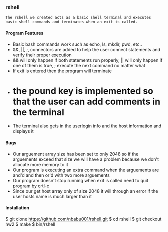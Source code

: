 ### rshell
    The rshell we created acts as a basic shell terminal and executes basic shell commands and terminates when an exit is called.
    
#### Program Features
  - Basic bash commands work such as echo, ls, mkdir, pwd, etc..
  - &&, ||, ;, connectors are added to help the user connect statements and verify their proper execution
  - && will only happen if both statements run properly, || will only happen if one of them is true, ; execute the next command no matter what
  - If exit is entered then the program will terminate
  - # the pound key is implemented so that the user can add comments in the terminal
  - The terminal also gets in the userlogin info and the host information and displays it
  
#### Bugs
  - Our arguement array size has been set to only 2048 so if the arguements exceed that size we will have a problem because we don't allocate more memory to it
  - Our program is executing an extra command when the arguements are and'd and then or'd with two more arguements
  - Our program doesn't stop running when exit is called need to quit program by crtl-c
  - Since our get host array only of size 2048 it will through an error if the user hosts name is much larger than it
  
  
#### Installation  
$ git clone https://github.com/nbabu001/rshell.git
$ cd rshell
$ git checkout hw2
$ make
$ bin/rshell

    


